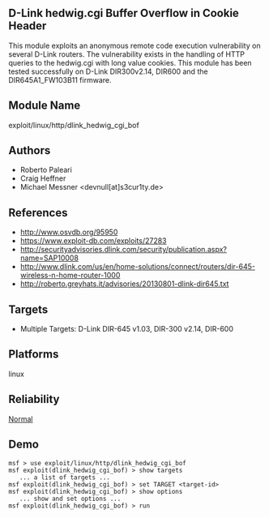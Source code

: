 ## D-Link hedwig.cgi Buffer Overflow in Cookie Header

This module exploits an anonymous remote code execution 
vulnerability on several D-Link routers. The vulnerability 
exists in the handling of HTTP queries to the hedwig.cgi 
with long value cookies. This module has been tested 
successfully on D-Link DIR300v2.14, DIR600 and the 
DIR645A1_FW103B11 firmware.


## Module Name
exploit/linux/http/dlink_hedwig_cgi_bof

## Authors
* Roberto Paleari
* Craig Heffner
* Michael Messner <devnull[at]s3cur1ty.de>


## References
* http://www.osvdb.org/95950
* https://www.exploit-db.com/exploits/27283
* http://securityadvisories.dlink.com/security/publication.aspx?name=SAP10008
* http://www.dlink.com/us/en/home-solutions/connect/routers/dir-645-wireless-n-home-router-1000
* http://roberto.greyhats.it/advisories/20130801-dlink-dir645.txt



## Targets
* Multiple Targets: D-Link DIR-645 v1.03, DIR-300 v2.14, DIR-600


## Platforms
linux

## Reliability
[Normal](https://github.com/rapid7/metasploit-framework/wiki/Exploit-Ranking)

## Demo

```
msf > use exploit/linux/http/dlink_hedwig_cgi_bof
msf exploit(dlink_hedwig_cgi_bof) > show targets
   ... a list of targets ...
msf exploit(dlink_hedwig_cgi_bof) > set TARGET <target-id>
msf exploit(dlink_hedwig_cgi_bof) > show options
   ... show and set options ...
msf exploit(dlink_hedwig_cgi_bof) > run
```
    
    